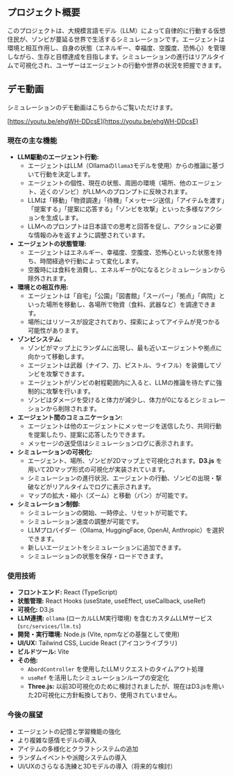 ## プロジェクト概要

このプロジェクトは、大規模言語モデル（LLM）によって自律的に行動する仮想住民が、ゾンビが蔓延る世界で生活するシミュレーションです。エージェントは環境と相互作用し、自身の状態（エネルギー、幸福度、空腹度、恐怖心）を管理しながら、生存と目標達成を目指します。シミュレーションの進行はリアルタイムで可視化され、ユーザーはエージェントの行動や世界の状況を把握できます。

## デモ動画

シミュレーションのデモ動画はこちらからご覧いただけます。

[https://youtu.be/ehgWH-DDcsE](https://youtu.be/ehgWH-DDcsE)

### 現在の主な機能

*   **LLM駆動のエージェント行動:**
    *   エージェントはLLM（Ollamaの`llama3`モデルを使用）からの推論に基づいて行動を決定します。
    *   エージェントの個性、現在の状態、周囲の環境（場所、他のエージェント、近くのゾンビ）がLLMへのプロンプトに反映されます。
    *   LLMは「移動」「物資調達」「待機」「メッセージ送信」「アイテムを渡す」「提案する」「提案に応答する」「ゾンビを攻撃」といった多様なアクションを生成します。
    *   LLMへのプロンプトは日本語での思考と回答を促し、アクションに必要な情報のみを返すように調整されています。
*   **エージェントの状態管理:**
    *   エージェントはエネルギー、幸福度、空腹度、恐怖心といった状態を持ち、時間経過や行動によって変化します。
    *   空腹時には食料を消費し、エネルギーが0になるとシミュレーションから除外されます。
*   **環境との相互作用:**
    *   エージェントは「自宅」「公園」「図書館」「スーパー」「拠点」「病院」といった場所を移動し、各場所で物資（食料、武器など）を調達できます。
    *   場所にはリソースが設定されており、探索によってアイテムが見つかる可能性があります。
*   **ゾンビシステム:**
    *   ゾンビがマップ上にランダムに出現し、最も近いエージェントや拠点に向かって移動します。
    *   エージェントは武器（ナイフ、刀、ピストル、ライフル）を装備してゾンビを攻撃できます。
    *   エージェントがゾンビの射程範囲内に入ると、LLMの推論を待たずに強制的に攻撃を行います。
    *   ゾンビはダメージを受けると体力が減少し、体力が0になるとシミュレーションから削除されます。
*   **エージェント間のコミュニケーション:**
    *   エージェントは他のエージェントにメッセージを送信したり、共同行動を提案したり、提案に応答したりできます。
    *   メッセージの送受信はシミュレーションログに表示されます。
*   **シミュレーションの可視化:**
    *   エージェント、場所、ゾンビが2Dマップ上で可視化されます。**D3.js** を用いて2Dマップ形式の可視化が実装されています。
    *   シミュレーションの進行状況、エージェントの行動、ゾンビの出現・撃破などがリアルタイムでログに表示されます。
    *   マップの拡大・縮小（ズーム）と移動（パン）が可能です。
*   **シミュレーション制御:**
    *   シミュレーションの開始、一時停止、リセットが可能です。
    *   シミュレーション速度の調整が可能です。
    *   LLMプロバイダー（Ollama, HuggingFace, OpenAI, Anthropic）を選択できます。
    *   新しいエージェントをシミュレーションに追加できます。
    *   シミュレーションの状態を保存・ロードできます。

### 使用技術

*   **フロントエンド:** React (TypeScript)
*   **状態管理:** React Hooks (useState, useEffect, useCallback, useRef)
*   **可視化:** D3.js
*   **LLM連携:** `ollama` (ローカルLLM実行環境) を含むカスタムLLMサービス (`src/services/llm.ts`)
*   **開発・実行環境:** Node.js (Vite, npmなどの基盤として使用)
*   **UI/UX:** Tailwind CSS, Lucide React (アイコンライブラリ)
*   **ビルドツール:** Vite
*   **その他:**
    *   `AbordController` を使用したLLMリクエストのタイムアウト処理
    *   `useRef` を活用したシミュレーションループの安定化
    *   **Three.js:** 以前3D可視化のために検討されましたが、現在はD3.jsを用いた2D可視化に方針転換しており、使用されていません。

### 今後の展望

*   エージェントの記憶と学習機能の強化
*   より複雑な感情モデルの導入
*   アイテムの多様化とクラフトシステムの追加
*   ランダムイベントや派閥システムの導入
*   UI/UXのさらなる洗練と3Dモデルの導入（将来的な検討）
